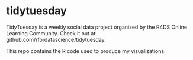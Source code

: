 # tidytuesday
TidyTuesday  is a weekly social data project organized by the R4DS Online Learning Community. Check it out at: github.com/rfordatascience/tidytuesday.

This repo contains the R code used to produce my visualizations.

